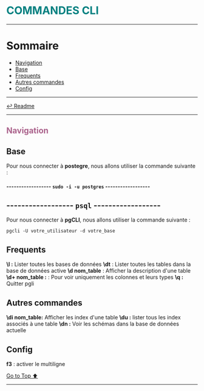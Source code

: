 <h1 style="color: #008080;">COMMANDES CLI </h1>

---

# Sommaire

- [Navigation](#navigation)
- [Base](#base)
- [Frequents](#frequents)
- [Autres commandes](#autres-commandes)
- [Config](#config)

---

[↩️ Readme](/README.md)

---

<h2 style="color: #ab638c" id="navigation">Navigation</h2>

## Base

Pour nous connecter à **postegre**, nous allons utiliser la commande suivante :

#### ------------------ `sudo -i -u postgres` ------------------

## ------------------ `psql` ------------------

Pour nous connecter à **pgCLI**, nous allons utiliser la commande suivante :

`pgcli -U votre_utilisateur -d votre_base`

## Frequents

**\l :** Lister toutes les bases de données
**\dt** : Lister toutes les tables dans la base de données active
**\d nom_table** : Afficher la description d'une table
**\d+ nom_table :** : Pour voir uniquement les colonnes et leurs types
**\q :** Quitter pgli

## Autres commandes

**\di nom_table:** Afficher les index d'une table
**\du :** lister tous les index associés à une table
**\dn :** Voir les schémas dans la base de données actuelle

## Config

**f3** : activer le multiligne

[Go to Top ⬆️](#sommaire)

---
